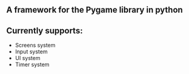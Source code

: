 ## A framework for the Pygame library in python

## Currently supports: 
* Screens system
* Input system
* UI system
* Timer system
